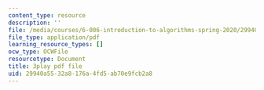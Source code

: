 ```yaml
---
content_type: resource
description: ''
file: /media/courses/6-006-introduction-to-algorithms-spring-2020/29940a5532a8176a4fd5ab70e9fcb2a8_Nu8YGneFCWE.pdf
file_type: application/pdf
learning_resource_types: []
ocw_type: OCWFile
resourcetype: Document
title: 3play pdf file
uid: 29940a55-32a8-176a-4fd5-ab70e9fcb2a8
---
```

